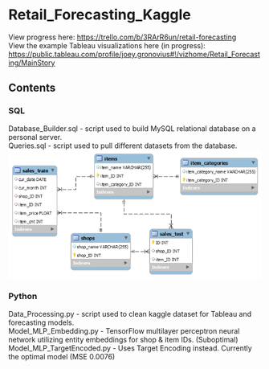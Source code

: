 # Retail_Forecasting_Kaggle

View progress here: https://trello.com/b/3RArR6un/retail-forecasting  
View the example Tableau visualizations here (in progress): https://public.tableau.com/profile/joey.gronovius#!/vizhome/Retail_Forecasting/MainStory
## Contents
### SQL
Database_Builder.sql - script used to build MySQL relational database on a personal server.  
Queries.sql - script used to pull different datasets from the database.  
![alt text](https://github.com/JtheTriHard/Retail_Forecasting_Kaggle/blob/master/SQL/DB_Diagram.png)

### Python
Data_Processing.py - script used to clean kaggle dataset for Tableau and forecasting models.  
Model_MLP_Embedding.py - TensorFlow multilayer perceptron neural network utilizing entity embeddings for shop & item IDs. (Suboptimal)
Model_MLP_TargetEncoded.py - Uses Target Encoding instead. Currently the optimal model (MSE 0.0076)
